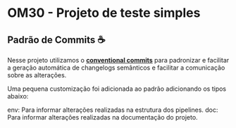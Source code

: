 # OM30 -  Projeto de teste simples 

## Padrão de Commits  ☕️

Nesse projeto utilizamos o **[conventional commits](https://www.conventionalcommits.org/en/v1.0.0/#summary)** para padronizar
e facilitar a geração automática de changelogs semânticos e facilitar a comunicação sobre as alterações.

Uma pequena customização foi adicionada ao padrão adicionando os tipos abaixo:

env: Para informar alterações realizadas na estrutura dos pipelines.
doc: Para informar alterações realizadas na documentação do projeto.  
